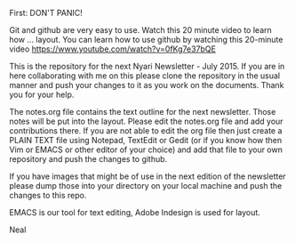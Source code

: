 First: DON'T PANIC!

Git and github are very easy to use. Watch this 20 minute video to learn how ... layout. You can learn how to use github by watching this 20-minute video https://www.youtube.com/watch?v=0fKg7e37bQE

This is the repository for the next Nyari Newsletter - July 2015. If you are in here collaborating with me on this please clone the repository in the usual manner and push your changes to it as you work on the documents. Thank you for your help.

The notes.org file contains the text outline for the next newsletter. Those notes will be put into the layout. Please edit the notes.org file and add your contributions there. If you are not able to edit the org file then just create a PLAIN TEXT file using Notepad, TextEdit or Gedit (or if you know how then Vim or EMACS or other editor of your choice) and add that file to your own repository and push the changes to github.

If you have images that might be of use in the next edition of the newsletter please dump those into your directory on your local machine and push the changes to this repo.

EMACS is our tool for text editing, Adobe Indesign is used for layout. 


Neal
